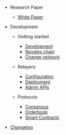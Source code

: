 - Research Paper

  - [White Paper](white-paper.md)

* Development

  - Getting started

    - [Development](setup-dev-env.md)
    - [Novalex chain](novalex.md)
    - [Change network](change-network.md)

  - Relayers

    - [Configuration](admin-cli.md)
    - [Deployment](config-nginx.md)
    - [Admin APIs](admin-api.md)

  - Protocols

    - [Consensus](consensus.md)
    - [Orderbook](orderbook-protocol.md)
    - [Smart Contracts](smart-contracts.md)

* [Changelog](change-log.md)
